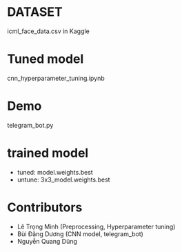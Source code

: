 # DATASET

icml_face_data.csv in Kaggle

# Tuned model

cnn_hyperparameter_tuning.ipynb

# Demo

telegram_bot.py

# trained model

- tuned: model.weights.best
- untune: 3x3_model.weights.best

# Contributors

- Lê Trọng Minh (Preprocessing, Hyperparameter tuning)
- Bùi Đăng Dương (CNN model, telegram_bot) 
- Nguyễn Quang Dũng









